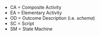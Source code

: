* CA = Composite Activity
* EA = Elementary Activity
* OD = Outcome Description (i.e. _schema_)
* SC = Script
* SM = State Machine